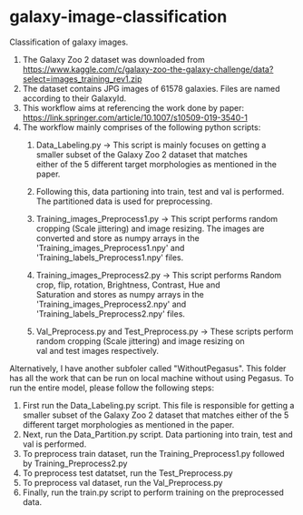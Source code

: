 # galaxy-image-classification
Classification of galaxy images. 
1. The Galaxy Zoo 2 dataset was downloaded from https://www.kaggle.com/c/galaxy-zoo-the-galaxy-challenge/data?select=images_training_rev1.zip 
2. The dataset contains JPG images of 61578 galaxies. Files are named according to their GalaxyId.
3. This workflow aims at referencing the work done by paper: https://link.springer.com/article/10.1007/s10509-019-3540-1
4. The workflow mainly comprises of the following python scripts:
    1. Data_Labeling.py -> This script is mainly focuses on getting a smaller subset of the Galaxy Zoo 2 dataset that matches            
    either of the 5 different target morphologies as mentioned in the paper.
    
    2. Following this, data partioning into train, test and val is performed. The partitioned data is used for preprocessing.
 
    3. Training_images_Preprocess1.py -> This script performs random cropping (Scale jittering) and image resizing. The images are        
    converted and store as numpy arrays in the 'Training_images_Preprocess1.npy' and 'Training_labels_Preprocess1.npy' files.
    
    4. Training_images_Preprocess2.py -> This script performs Random crop, flip, rotation, Brightness, Contrast, Hue and                  
    Saturation and stores as numpy arrays in the 'Training_images_Preprocess2.npy' and 'Training_labels_Preprocess2.npy' files.
    
    5. Val_Preprocess.py and Test_Preprocess.py -> These scripts perform random cropping (Scale jittering) and image resizing on          
    val and test images respectively.


Alternatively, I have another subfoler called "WithoutPegasus". This folder has all the work that can be run on local machine without using Pegasus. To run the entire model, please follow the following steps:
1. First run the Data_Labeling.py script. This file is responsible for getting a smaller subset of the Galaxy Zoo 2 dataset that matches either of the 5 different target morphologies as mentioned in the paper.
2. Next, run the Data_Partition.py script. Data partioning into train, test and val is performed.
3. To preprocess train dataset, run the Training_Preprocess1.py followed by Training_Preprocess2.py
4. To preprocess test datatset, run the Test_Preprocess.py
5. To preprocess val dataset, run the Val_Preprocess.py
6. Finally, run the train.py script to perform training on the preprocessed data. 
    

